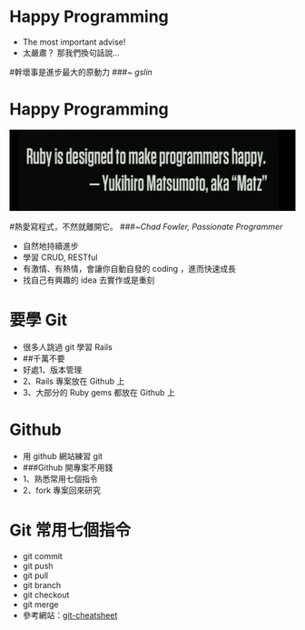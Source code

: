 <!SLIDE bullets incremental>
# Happy Programming #

* The most important advise!
* 太嚴肅？ 那我們換句話說…

<!SLIDE center>
#幹壞事是進步最大的原動力
###*~ gslin*

<!SLIDE center>
# Happy Programming #

![快樂學Ruby](matz.png)

<!SLIDE center>

#熱愛寫程式，不然就離開它。
###*~Chad Fowler, Passionate Programmer*

<!SLIDE canter bullets incremental>

* 自然地持續進步
* 學習 CRUD, RESTful
* 有激情、有熱情，會讓你自動自發的 coding ，進而快速成長
* 找自己有興趣的 idea 去實作或是重刻

<!SLIDE bullets incremental>
# 要學 Git

* 很多人跳過 git 學習 Rails
* ##千萬不要
* 好處1、版本管理
* 2、Rails 專案放在 Github 上
* 3、大部分的 Ruby gems 都放在 Github 上

<!SLIDE bullets incremental>
# Github

* 用 github 網站練習 git
* ###Github 開專案不用錢
* 1、熟悉常用七個指令
* 2、fork 專案回來研究

<!SLIDE bullets incremental>
# Git 常用七個指令

* git commit
* git push
* git pull
* git branch
* git checkout
* git merge
* 參考網站：[git-cheatsheet](http://www.ndpsoftware.com/git-cheatsheet.html)